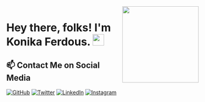 <img align='right' src='https://octodex.github.com/images/hula_loop_octodex03.gif' width='200"'>

# Hey there, folks! I'm **Konika Ferdous**. <img src="https://raw.githubusercontent.com/MartinHeinz/MartinHeinz/master/wave.gif" width="30px">
## 📫 Contact Me on Social Media

[![GitHub](icons/github.png)](https://github.com/KonikaOfficial)
[![Twitter](icons/twitter.png)](https://twitter.com/Konika_ferdous)
[![LinkedIn](icons/linkedin.png)](https://www.linkedin.com/in/konika-ferdous/)
[![Instagram](icons/instagram.png)](https://www.instagram.com/konikaferdous/)

<!--
**KonikaOfficial/konikaOfficial** is a ✨ _special_ ✨ repository because its `README.md` (this file) appears on your GitHub profile.

Here are some ideas to get you started:

- 🔭 I’m currently working on ...
- 🌱 I’m currently learning ...
- 👯 I’m looking to collaborate on ...
- 🤔 I’m looking for help with ...
- 💬 Ask me about ...
- 📫 How to reach me: ...
- 😄 Pronouns: ...
- ⚡ Fun fact: ...
-->
